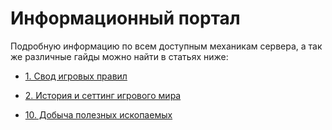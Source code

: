 # Информационный портал

Подробную информацию по всем доступным механикам сервера, а так же различные гайды можно найти в статьях ниже:

- [1. Свод игровых правил](/info/rules/)
- [2. История и сеттинг игрового мира](/info/lore/)

- [10. Добыча полезных ископаемых](/info/mining)
